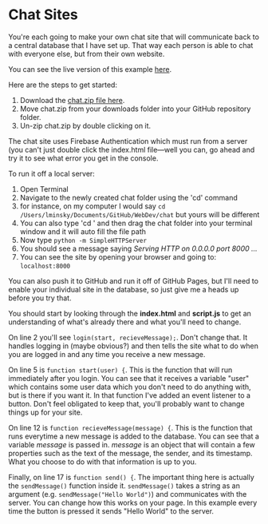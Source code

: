 # Chat Sites

You're each going to make your own chat site that will communicate back to a central database that I have set up. That way each person is able to chat with everyone else, but from their own website.

You can see the live version of this example [here](http://lminsky.github.io/Web-Development/chat/).

Here are the steps to get started:
1. Download the [chat.zip file here](https://github.com/lminsky/Web-Development/raw/master/docs/chat/chat.zip).
1. Move chat.zip from your downloads folder into your GitHub repository folder.
1. Un-zip chat.zip by double clicking on it.

The chat site uses Firebase Authentication which must run from a server (you can't just double click the index.html file—well you can, go ahead and try it to see what error you get in the console.

To run it off a local server:
1. Open Terminal
1. Navigate to the newly created chat folder using the 'cd' command
  1. for instance, on my computer I would say `cd /Users/lminsky/Documents/GitHub/WebDev/chat` but yours will be different
1. You can also type 'cd ' and then drag the chat folder into your terminal window and it will auto fill the file path
1. Now type `python -m SimpleHTTPServer`
1. You should see a message saying _Serving HTTP on 0.0.0.0 port 8000 ..._
1. You can see the site by opening your browser and going to: `localhost:8000`

You can also push it to GitHub and run it off of GitHub Pages, but I'll need to enable your individual site in the database, so just give me a heads up before you try that.

You should start by looking through the **index.html** and **script.js** to get an understanding of what's already there and what you'll need to change.

On line 2 you'll see `login(start, recieveMessage);`. Don't change that. It handles logging in (maybe obvious?) and then tells the site what to do when you are logged in and any time you receive a new message. 

On line 5 is `function start(user) {`. This is the function that will run immediately after you login. You can see that it receives a variable "user" which contains some user data which you don't need to do anything with, but is there if you want it. In that function I've added an event listener to a button. Don't feel obligated to keep that, you'll probably want to change things up for your site.

On line 12 is `function recieveMessage(message) {`. This is the function that runs everytime a new message is added to the database. You can see that a variable _message_ is passed in. _message_ is an object that will contain a few properties such as the text of the message, the sender, and its timestamp. What you choose to do with that information is up to you.

Finally, on line 17 is `function send() {`. The important thing here is actually the `sendMessage()` function inside it. `sendMessage()` takes a string as an argument (e.g. `sendMessage("Hello World")`) and communicates with the server. You can change how this works on your page. In this example every time the button is pressed it sends "Hello World" to the server.
